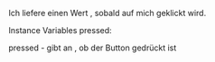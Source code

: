 Ich liefere einen Wert , sobald auf mich geklickt wird.

Instance Variables
	pressed:		<Boolean>

pressed
	- gibt an , ob der Button gedrückt ist
